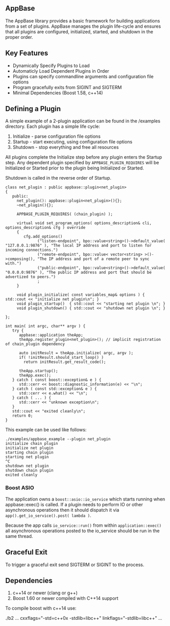 AppBase
--------------

The AppBase library provides a basic framework for building applications from
a set of plugins. AppBase manages the plugin life-cycle and ensures that all
plugins are configured, initialized, started, and shutdown in the proper order.

## Key Features

- Dynamically Specify Plugins to Load
- Automaticly Load Dependent Plugins in Order
- Plugins can specify commandline arguments and configuration file options
- Program gracefully exits from SIGINT and SIGTERM
- Minimal Dependencies (Boost 1.58, c++14)

## Defining a Plugin

A simple example of a 2-plugin application can be found in the /examples directory. Each plugin has
a simple life cycle:

1. Initialize - parse configuration file options
2. Startup - start executing, using configuration file options
3. Shutdown - stop everything and free all resources

All plugins complete the Initialize step before any plugin enters the Startup step. Any dependent plugin specified
by `APPBASE_PLUGIN_REQUIRES` will be Initialized or Started prior to the plugin being Initialized or Started. 

Shutdown is called in the reverse order of Startup. 

```
class net_plugin : public appbase::plugin<net_plugin>
{
   public:
     net_plugin(): appbase::plugin<net_plugin>(){};
     ~net_plugin(){};

     APPBASE_PLUGIN_REQUIRES( (chain_plugin) );

     virtual void set_program_options( options_description& cli, options_description& cfg ) override
     {
        cfg.add_options()
              ("listen-endpoint", bpo::value<string>()->default_value( "127.0.0.1:9876" ), "The local IP address and port to listen for incoming connections.")
              ("remote-endpoint", bpo::value< vector<string> >()->composing(), "The IP address and port of a remote peer to sync with.")
              ("public-endpoint", bpo::value<string>()->default_value( "0.0.0.0:9876" ), "The public IP address and port that should be advertized to peers.")
              ;
     }

     void plugin_initialize( const variables_map& options ) { std::cout << "initialize net plugin\n"; }
     void plugin_startup()  { std::cout << "starting net plugin \n"; }
     void plugin_shutdown() { std::cout << "shutdown net plugin \n"; }

};

int main( int argc, char** argv ) {
   try {
      appbase::application theApp;
      theApp.register_plugin<net_plugin>(); // implicit registration of chain_plugin dependency

      auto initResult = theApp.initialize( argc, argv );
      if( !initResult.should_start_loop() )
        return initResult.get_result_code();
      
      theApp.startup();
      theApp.exec();
   } catch ( const boost::exception& e ) {
      std::cerr << boost::diagnostic_information(e) << "\n";
   } catch ( const std::exception& e ) {
      std::cerr << e.what() << "\n";
   } catch ( ... ) {
      std::cerr << "unknown exception\n";
   }
   std::cout << "exited cleanly\n";
   return 0;
}
```

This example can be used like follows:

```
./examples/appbase_example --plugin net_plugin
initialize chain plugin
initialize net plugin
starting chain plugin
starting net plugin
^C
shutdown net plugin
shutdown chain plugin
exited cleanly
```

### Boost ASIO 

The application owns a `boost::asio::io_service` which starts running when appbase::exec() is called. If 
a plugin needs to perform IO or other asynchronous operations then it should dispatch it via 
`app().get_io_service().post( lambda )`.  

Because the app calls `io_service::run()` from within `application::exec()` all asynchronous operations
posted to the io_service should be run in the same thread.  

## Graceful Exit 

To trigger a graceful exit send SIGTERM or SIGINT to the process.

## Dependencies 

1. c++14 or newer  (clang or g++)
2. Boost 1.60 or newer compiled with C++14 support

To compile boost with c++14 use:

   ./b2 ...  cxxflags="-std=c++0x -stdlib=libc++" linkflags="-stdlib=libc++" ...


